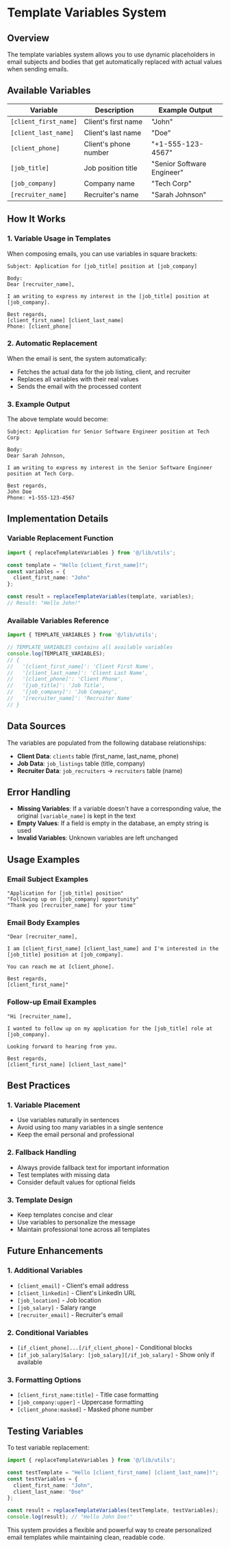 # Template Variables System

## Overview

The template variables system allows you to use dynamic placeholders in email subjects and bodies that get automatically replaced with actual values when sending emails.

## Available Variables

| Variable | Description | Example Output |
|----------|-------------|----------------|
| `[client_first_name]` | Client's first name | "John" |
| `[client_last_name]` | Client's last name | "Doe" |
| `[client_phone]` | Client's phone number | "+1-555-123-4567" |
| `[job_title]` | Job position title | "Senior Software Engineer" |
| `[job_company]` | Company name | "Tech Corp" |
| `[recruiter_name]` | Recruiter's name | "Sarah Johnson" |

## How It Works

### 1. Variable Usage in Templates
When composing emails, you can use variables in square brackets:

```
Subject: Application for [job_title] position at [job_company]

Body:
Dear [recruiter_name],

I am writing to express my interest in the [job_title] position at [job_company].

Best regards,
[client_first_name] [client_last_name]
Phone: [client_phone]
```

### 2. Automatic Replacement
When the email is sent, the system automatically:
- Fetches the actual data for the job listing, client, and recruiter
- Replaces all variables with their real values
- Sends the email with the processed content

### 3. Example Output
The above template would become:

```
Subject: Application for Senior Software Engineer position at Tech Corp

Body:
Dear Sarah Johnson,

I am writing to express my interest in the Senior Software Engineer position at Tech Corp.

Best regards,
John Doe
Phone: +1-555-123-4567
```

## Implementation Details

### Variable Replacement Function
```typescript
import { replaceTemplateVariables } from '@/lib/utils';

const template = "Hello [client_first_name]!";
const variables = {
  client_first_name: "John"
};

const result = replaceTemplateVariables(template, variables);
// Result: "Hello John!"
```

### Available Variables Reference
```typescript
import { TEMPLATE_VARIABLES } from '@/lib/utils';

// TEMPLATE_VARIABLES contains all available variables
console.log(TEMPLATE_VARIABLES);
// {
//   '[client_first_name]': 'Client First Name',
//   '[client_last_name]': 'Client Last Name',
//   '[client_phone]': 'Client Phone',
//   '[job_title]': 'Job Title',
//   '[job_company]': 'Job Company',
//   '[recruiter_name]': 'Recruiter Name'
// }
```

## Data Sources

The variables are populated from the following database relationships:

- **Client Data**: `clients` table (first_name, last_name, phone)
- **Job Data**: `job_listings` table (title, company)
- **Recruiter Data**: `job_recruiters` → `recruiters` table (name)

## Error Handling

- **Missing Variables**: If a variable doesn't have a corresponding value, the original `[variable_name]` is kept in the text
- **Empty Values**: If a field is empty in the database, an empty string is used
- **Invalid Variables**: Unknown variables are left unchanged

## Usage Examples

### Email Subject Examples
```
"Application for [job_title] position"
"Following up on [job_company] opportunity"
"Thank you [recruiter_name] for your time"
```

### Email Body Examples
```
"Dear [recruiter_name],

I am [client_first_name] [client_last_name] and I'm interested in the [job_title] position at [job_company].

You can reach me at [client_phone].

Best regards,
[client_first_name]"
```

### Follow-up Email Examples
```
"Hi [recruiter_name],

I wanted to follow up on my application for the [job_title] role at [job_company].

Looking forward to hearing from you.

Best regards,
[client_first_name] [client_last_name]"
```

## Best Practices

### 1. Variable Placement
- Use variables naturally in sentences
- Avoid using too many variables in a single sentence
- Keep the email personal and professional

### 2. Fallback Handling
- Always provide fallback text for important information
- Test templates with missing data
- Consider default values for optional fields

### 3. Template Design
- Keep templates concise and clear
- Use variables to personalize the message
- Maintain professional tone across all templates

## Future Enhancements

### 1. Additional Variables
- `[client_email]` - Client's email address
- `[client_linkedin]` - Client's LinkedIn URL
- `[job_location]` - Job location
- `[job_salary]` - Salary range
- `[recruiter_email]` - Recruiter's email

### 2. Conditional Variables
- `[if_client_phone]...[/if_client_phone]` - Conditional blocks
- `[if_job_salary]Salary: [job_salary][/if_job_salary]` - Show only if available

### 3. Formatting Options
- `[client_first_name:title]` - Title case formatting
- `[job_company:upper]` - Uppercase formatting
- `[client_phone:masked]` - Masked phone number

## Testing Variables

To test variable replacement:

```typescript
import { replaceTemplateVariables } from '@/lib/utils';

const testTemplate = "Hello [client_first_name] [client_last_name]!";
const testVariables = {
  client_first_name: "John",
  client_last_name: "Doe"
};

const result = replaceTemplateVariables(testTemplate, testVariables);
console.log(result); // "Hello John Doe!"
```

This system provides a flexible and powerful way to create personalized email templates while maintaining clean, readable code. 